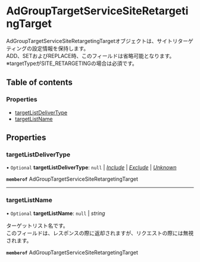 # AdGroupTargetServiceSiteRetargetingTarget


<div lang=\"ja\"> AdGroupTargetServiceSiteRetargetingTargetオブジェクトは、サイトリターゲティングの設定情報を保持します。<br> ADD、SETおよびREPLACE時、このフィールドは省略可能となります。<br> ※targetTypeがSITE_RETARGETINGの場合は必須です。 </div> 

## Table of contents

### Properties

- [targetListDeliverType](adgrouptargetservicesiteretargetingtarget.md#targetlistdelivertype)
- [targetListName](adgrouptargetservicesiteretargetingtarget.md#targetlistname)

## Properties

### targetListDeliverType

• `Optional` **targetListDeliverType**: ``null`` \| [*Include*](./enums/adgrouptargetservicetargetlistdelivertype.md#include) \| [*Exclude*](./enums/adgrouptargetservicetargetlistdelivertype.md#exclude) \| [*Unknown*](./enums/adgrouptargetservicetargetlistdelivertype.md#unknown)

**`memberof`** AdGroupTargetServiceSiteRetargetingTarget

___

### targetListName

• `Optional` **targetListName**: ``null`` \| *string*

<div lang=\"ja\"> ターゲットリスト名です。<br> このフィールドは、レスポンスの際に返却されますが、リクエストの際には無視されます。 </div> 

**`memberof`** AdGroupTargetServiceSiteRetargetingTarget
